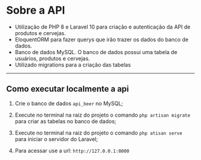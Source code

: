 # Sobre a API

- Utilização de PHP 8 e Laravel 10 para criação e autenticação da API de produtos e cervejas.
- EloquentORM para fazer querys que irão trazer os dados do banco de dados.
- Banco de dados MySQL. O banco de dados possui uma tabela de usuários, produtos e cervejas.
- Utilizado migrations para a criação das tabelas

________________________

## Como executar localmente a api

1. Crie o banco de dados `api_beer` no MySQL;

2. Execute no terminal na raiz do projeto o comando `php artisan migrate` para criar as tabelas no banco de dados;

3. Execute no terminal na raiz do projeto o comando `php atisan serve` para iniciar o servidor do Laravel;

4. Para acessar use a url: `http://127.0.0.1:8000`